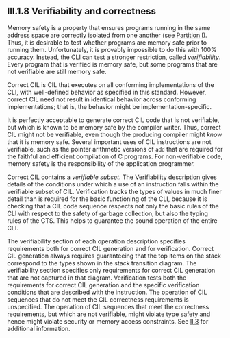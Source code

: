 ## III.1.8 Verifiability and correctness

Memory safety is a property that ensures programs running in the same address space are correctly isolated from one another (see [Partition I](#todo-missing-hyperlink)). Thus, it is desirable to test whether programs are memory safe prior to running them. Unfortunately, it is provably impossible to do this with 100% accuracy. Instead, the CLI can test a stronger restriction, called *verifiability*. Every program that is verified is memory safe, but some programs that are not verifiable are still memory safe.

Correct CIL is CIL that executes on all conforming implementations of the CLI, with well-defined behavior as specified in this standard. However, correct CIL need not result in identical behavior across conforming implementations; that is, the behavior might be implementation-specific.

It is perfectly acceptable to generate correct CIL code that is not verifiable, but which is known to be memory safe by the compiler writer. Thus, correct CIL might not be verifiable, even though the producing compiler might *know* that it is memory safe. Several important uses of CIL instructions are not verifiable, such as the pointer arithmetic versions of `add` that are required for the faithful and efficient compilation of C programs. For non-verifiable code, memory safety is the responsibility of the application programmer.

Correct CIL contains a *verifiable subset*. The Verifiability description gives details of the conditions under which a use of an instruction falls within the verifiable subset of CIL. Verification tracks the types of values in much finer detail than is required for the basic functioning of the CLI, because it is checking that a CIL code sequence respects not only the basic rules of the CLI with respect to the safety of garbage collection, but also the typing rules of the CTS. This helps to guarantee the sound operation of the entire CLI.

The verifiability section of each operation description specifies requirements both for correct CIL generation and for verification. Correct CIL generation always requires guaranteeing that the top items on the stack correspond to the types shown in the stack transition diagram. The verifiability section specifies only requirements for correct CIL generation that are not captured in that diagram. Verification tests both the requirements for correct CIL generation and the specific verification conditions that are described with the instruction. The operation of CIL sequences that do not meet the CIL correctness requirements is unspecified. The operation of CIL sequences that meet the correctness requirements, but which are not verifiable, might violate type safety and hence might violate security or memory access constraints. See [II.3](ii.3-validation-and-verification.md) for additional information.
